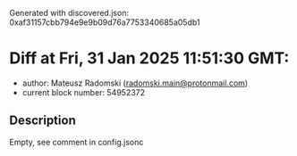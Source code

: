 Generated with discovered.json: 0xaf31157cbb794e9e9b09d76a7753340685a05db1

# Diff at Fri, 31 Jan 2025 11:51:30 GMT:

- author: Mateusz Radomski (<radomski.main@protonmail.com>)
- current block number: 54952372

## Description

Empty, see comment in config.jsonc
